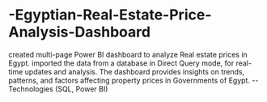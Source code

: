 # -Egyptian-Real-Estate-Price-Analysis-Dashboard
created multi-page Power BI dashboard to analyze Real estate prices in Egypt. imported the data from a database in Direct Query mode, for real-time updates and analysis. The dashboard provides insights on trends, patterns, and factors affecting property prices in Governments of Egypt. --Technologies (SQL, Power BI)
